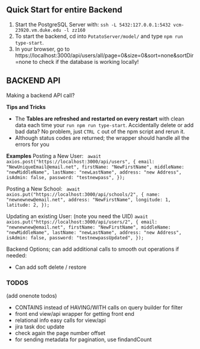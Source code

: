 ## Quick Start for entire Backend

1. Start the PostgreSQL Server with: `ssh -L 5432:127.0.0.1:5432 vcm-23920.vm.duke.edu -l zz160`
2. To start the backend, cd into `PotatoServer/model/` and type `npm run type-start`.
3. In your browser, go to https://localhost:3000/api/users/all/page=0&size=0&sort=none&sortDir=none to check if the database is working locally!

## BACKEND API

Making a backend API call?

**Tips and Tricks**

- The **Tables are refreshed and restarted on every restart** with clean data each time your `run npm run type-start`. Accidentally delete or add bad data? No problem, just `CTRL C` out of the npm script and rerun it.
- Although status codes are returned; the wrapper should handle all the errors for you

**Examples**
Posting a New User:
` await axios.post("https://localhost:3000/api/users", { email: "NewUniqueEmail@email.net", firstName: "NewFirstName", middleName: "newMiddleName", lastName: "newLastName", address: "new Address", isAdmin: false, password: "testnewpass", });`

Posting a New School:
` await axios.put("https://localhost:3000/api/schools/2", { name: "newnewnew@email.net", address: "NewFirstName", longitude: 1, latitude: 2, });`

Updating an existing User: (note you need the UID)
`await axios.put("https://localhost:3000/api/users/2", { email: "newnewnew@email.net", firstName: "NewFirstName", middleName: "newMiddleName", lastName: "newLastName", address: "new Address", isAdmin: false, password: "testnewpassUpdated", });`

Backend Options; can add additional calls to smooth out operations if needed:

- Can add soft delete / restore

### TODOS

(add onenote todos)

- CONTAINS instead of HAVING/WITH calls on query builder for filter
- front end view/api wrapper for getting front end
- relational info easy calls for view/api
- jira task doc update
- check again the page number offset
- for sending metadata for pagination, use findandCount
